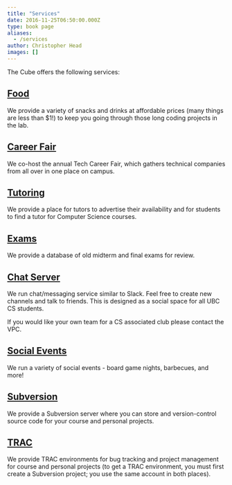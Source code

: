 ```yaml
---
title: "Services"
date: 2016-11-25T06:50:00.000Z
type: book page
aliases:
  - /services
author: Christopher Head
images: []
---
```


The Cube offers the following services:

## [Food](cube/menu)

We provide a variety of snacks and drinks at affordable prices (many things are less than $1!) to keep you going through those long coding projects in the lab.

## [Career Fair](https://ubctcf.com)

We co-host the annual Tech Career Fair, which gathers technical companies from all over in one place on campus.

## [Tutoring](/services/tutor)

We provide a place for tutors to advertise their availability and for students to find a tutor for Computer Science courses.

## [Exams](/services/exams)

We provide a database of old midterm and final exams for review.

## [Chat Server](https://chat.ubccsss.org)

We run chat/messaging service similar to Slack. Feel free to create new channels and talk to friends. This is designed as a social space for all UBC CS students.

If you would like your own team for a CS associated club please contact the VPC.

## [Social Events](/events)

We run a variety of social events - board game nights, barbecues, and more!

## [Subversion](https://svn.thecube.ca/)

We provide a Subversion server where you can store and version-control source code for your course and personal projects.

## [TRAC](//trac.thecube.ca/)

We provide TRAC environments for bug tracking and project management for course and personal projects (to get a TRAC environment, you must first create a Subversion project; you use the same account in both places).
